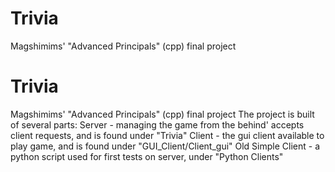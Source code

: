 # Trivia
Magshimims' "Advanced Principals" (cpp) final project
# Trivia
Magshimims' "Advanced Principals" (cpp) final project
The project is built of several parts:
Server - managing the game from the behind' accepts client requests, and is found under "Trivia"
Client - the gui client available to play game, and is found under "GUI_Client/Client_gui"
Old Simple Client - a python script used for first tests on server, under "Python Clients"
